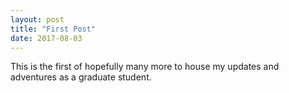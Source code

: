 ```yaml
---
layout: post
title: "First Post"
date: 2017-08-03
---
```


This is the first of hopefully many more to house my updates and adventures as a graduate student. 
